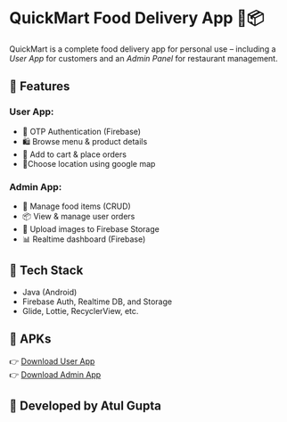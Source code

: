 # QuickMart Food Delivery App 🍔📦

QuickMart is a complete food delivery app for personal use – including a *User App* for customers and an *Admin Panel* for restaurant management.

## 🚀 Features

### User App:
- 🔐 OTP Authentication (Firebase)
- 🛍 Browse menu & product details
- 🛒 Add to cart & place orders
- 📍Choose location using google map


### Admin App:
- 🧾 Manage food items (CRUD)
- 📦 View & manage user orders
- 📸 Upload images to Firebase Storage
- 📊 Realtime dashboard (Firebase)

## 🧱 Tech Stack
- Java (Android)
- Firebase Auth, Realtime DB, and Storage
- Glide, Lottie, RecyclerView, etc.

## 🔗 APKs
👉 [Download User App](https://github.com/AtulGupta8097/QuickMart/releases/download/v1.0.0/QuickMart.apk)  
👉 [Download Admin App](https://github.com/AtulGupta8097/QuickMart/releases/download/v1.0.0-admin/app-debug.apk)

## 🔐 Developed by Atul Gupta
